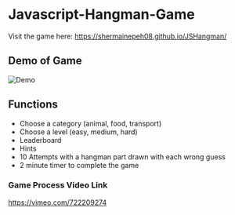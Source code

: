 # Javascript-Hangman-Game
Visit the game here: https://shermainepeh08.github.io/JSHangman/

## Demo of Game
![Demo](./images/Project-A.gif)</br>

## Functions
- Choose a category (animal, food, transport)
- Choose a level (easy, medium, hard)
- Leaderboard
- Hints
- 10 Attempts with a hangman part drawn with each wrong guess
- 2 minute timer to complete the game

### Game Process Video Link
https://vimeo.com/722209274
